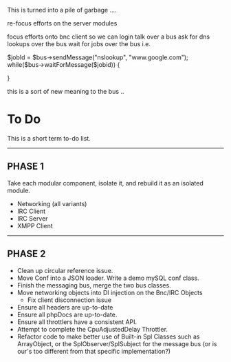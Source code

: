 This is turned into a pile of garbage ....

re-focus efforts on the server modules

focus efforts onto bnc client
so we can login 
talk over a bus
ask for dns lookups over the bus 
wait for jobs over the bus 
i.e.

$jobId = $bus->sendMessage("nslookup", "www.google.com");
while($bus->waitForMessage($jobid)) { 

}

this is a sort of new meaning to the bus ..




# To Do #

This is a short term to-do list.

-----------------------------------
PHASE 1
-----------------------------------
Take each modular component, isolate it, and rebuild it as an isolated
module.

  - Networking (all variants)
  - IRC Client
  - IRC Server
  - XMPP Client


-----------------------------------
PHASE 2
-----------------------------------
- Clean up circular reference issue.
- Move Conf into a JSON loader.  Write a demo mySQL conf class.
- Finish the messaging bus, merge the two bus classes.
- Move networking objects into DI injection on the Bnc/IRC Objects
    - Fix client disconnection issue
- Ensure all headers are up-to-date
- Ensure all phpDocs are up-to-date.
- Ensure all throttlers have a consistent API.
- Attempt to complete the CpuAdjustedDelay Throttler.
- Refactor code to make better use of Built-in Spl Classes such as ArrayObject, or the SplObserver/SplSubject for the
    message bus (or is our's too different from that specific implementation?)